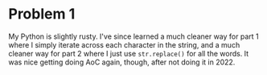 # Problem 1
My Python is slightly rusty. I've since learned a much cleaner way for part 1 where I simply iterate across each character in the string, and a much cleaner way for part 2 where I just use `str.replace()` for all the words. It was nice getting doing AoC again, though, after not doing it in 2022.